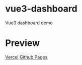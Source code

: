 # vue3-dashboard
Vue3 dashboard demo

# Preview

[Vercel](https://vue3-dashboard.vercel.app/home)
[Github Pages](https://muzitianxin.github.io/vue3-dashboard)